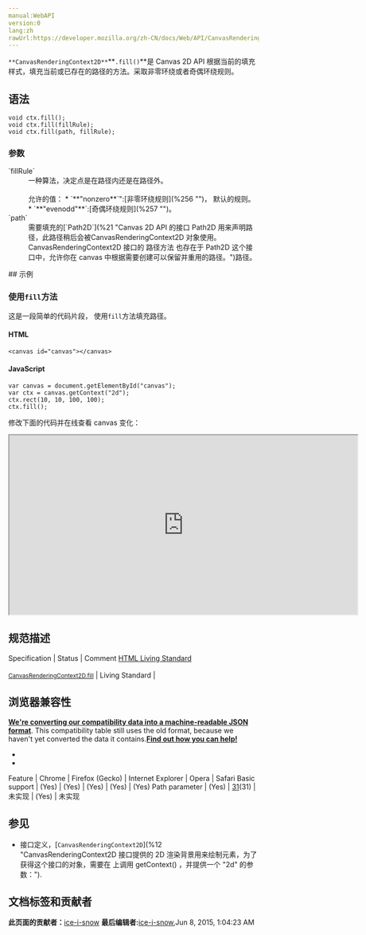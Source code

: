 ```yaml
---
manual:WebAPI
version:0
lang:zh
rawUrl:https://developer.mozilla.org/zh-CN/docs/Web/API/CanvasRenderingContext2D/fill
---
```






`**CanvasRenderingContext2D**`**`.fill()`**是 Canvas 2D API 根据当前的填充样式，填充当前或已存在的路径的方法。采取非零环绕或者奇偶环绕规则。


## 语法<a name="语法"></a>

```
void ctx.fill();
void ctx.fill(fillRule);
void ctx.fill(path, fillRule);

```

### 参数<a name="参数"></a>
<dl><dt id=''>`fillRule`</dt><dd>一种算法，决定点是在路径内还是在路径外。<br></br>允许的值：
* `**&quot;nonzero**`&quot;:[非零环绕规则](%256 "")， 默认的规则。
* `**&quot;evenodd&quot;**`:[奇偶环绕规则](%257 "")。
</dd><dt id=''>`path`</dt><dd>需要填充的[`Path2D`](%21 "Canvas 2D API 的接口 Path2D 用来声明路径，此路径稍后会被CanvasRenderingContext2D 对象使用。CanvasRenderingContext2D 接口的 路径方法 也存在于 Path2D 这个接口中，允许你在 canvas 中根据需要创建可以保留并重用的路径。")路径。</dd></dl>
## 示例<a name="示例"></a>

### 使用`fill`方法<a name="使用_fill_方法"></a>


这是一段简单的代码片段， 使用`fill`方法填充路径。


#### HTML<a name="HTML"></a>

```
<canvas id="canvas"></canvas>
```

#### JavaScript<a name="JavaScript"></a>

```
var canvas = document.getElementById("canvas");
var ctx = canvas.getContext("2d");
ctx.rect(10, 10, 100, 100);
ctx.fill(); 

```


修改下面的代码并在线查看 canvas 变化：



<iframe src='https://mdn.mozillademos.org/zh-CN/docs/Web/API/CanvasRenderingContext2D/fill$samples/Playable_code?revision=813567' width='700' height='360'></iframe>



## 规范描述<a name="规范描述"></a>
Specification | Status | Comment 
[HTML Living Standard<br></br><small>CanvasRenderingContext2D.fill</small>](%23686 "") | Living Standard |  


## 浏览器兼容性<a name="浏览器兼容性"></a>


**[We&#39;re converting our compatibility data into a machine-readable JSON format](%3344 "")**. This compatibility table still uses the old format, because we haven&#39;t yet converted the data it contains.**[Find out how you can help!](%3392 "")**


* 
* 
Feature | Chrome | Firefox (Gecko) | Internet Explorer | Opera | Safari 
Basic support | (Yes) | (Yes) | (Yes) | (Yes) | (Yes) 
Path parameter | (Yes) | [31](%4423 "Released on 2014-07-22.")(31) | 未实现 | (Yes) | 未实现 




## 参见<a name="参见"></a>

* 接口定义，[`CanvasRenderingContext2D`](%12 "CanvasRenderingContext2D 接口提供的 2D 渲染背景用来绘制<canvas>元素，为了获得这个接口的对象，需要在 <canvas> 上调用 getContext() ，并提供一个 "2d" 的参数：").



## 文档标签和贡献者
**此页面的贡献者：**[ice-i-snow](%4741 "")
**最后编辑者:**[ice-i-snow](%4741 ""),<time>Jun 8, 2015, 1:04:23 AM</time>


